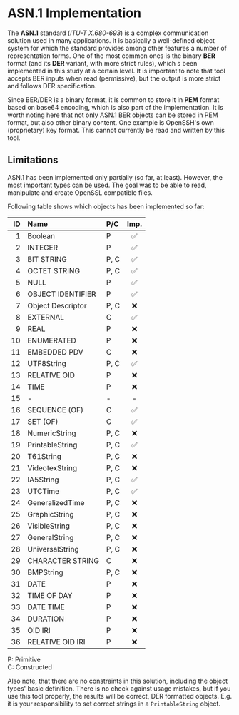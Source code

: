 # ASN.1 Implementation

The **ASN.1** standard (_ITU-T X.680-693_) is a complex communication solution
used in  many applications. It is  basically a well-defined object  system for
which the  standard provides among  other features a number  of representation
forms. One  of the  most common  ones is  the binary  **BER** format  (and its
**DER** variant,  with more strict  rules), which  s been implemented  in this
study at a certain level. It is important to note that tool accepts BER inputs
when  read  (permissive), but  the  output  is  more  strict and  follows  DER
specification.

Since BER/DER is a  binary format, it is common to store  it in **PEM** format
based on  base64 encoding,  which is  also part of  the implementation.  It is
worth noting here that not only ASN.1 BER objects can be stored in PEM format,
but also other binary content. One  example is OpenSSH's own (proprietary) key
format. This cannot currently be read and written by this tool.

## Limitations

ASN.1 has  been implemented only  partially (so  far, at least).  However, the
most important types can be used. The  goal was to be able to read, manipulate
and create OpenSSL compatible files.

Following table shows which objects has been implemented so far:

| ID | Name              | P/C  |  Imp. |
| -: | :---------------- | :--- | :---: |
| 1  | Boolean           | P    |   ✅  |
| 2  | INTEGER           | P    |   ✅  |
| 3  | BIT STRING        | P, C |   ✅  |
| 4  | OCTET STRING      | P, C |   ✅  |
| 5  | NULL              | P    |   ✅  |
| 6  | OBJECT IDENTIFIER | P    |   ✅  |
| 7  | Object Descriptor | P, C |   ❌  |
| 8  | EXTERNAL          | C    |   ✅  |
| 9  | REAL              | P    |   ❌  |
| 10 | ENUMERATED        | P    |   ❌  |
| 11 | EMBEDDED PDV      | C    |   ❌  |
| 12 | UTF8String        | P, C |   ✅  |
| 13 | RELATIVE OID      | P    |   ❌  |
| 14 | TIME              | P    |   ❌  |
| 15 | -                 | -    | -     |
| 16 | SEQUENCE (OF)     | C    |   ✅  |
| 17 | SET (OF)          | C    |   ✅  |
| 18 | NumericString     | P, C |   ❌  |
| 19 | PrintableString   | P, C |   ✅  |
| 20 | T61String         | P, C |   ❌  |
| 21 | VideotexString    | P, C |   ❌  |
| 22 | IA5String         | P, C |   ✅  |
| 23 | UTCTime           | P, C |   ✅  |
| 24 | GeneralizedTime   | P, C |   ❌  |
| 25 | GraphicString     | P, C |   ❌  |
| 26 | VisibleString     | P, C |   ❌  |
| 27 | GeneralString     | P, C |   ❌  |
| 28 | UniversalString   | P, C |   ❌  |
| 29 | CHARACTER STRING  | C    |   ❌  |
| 30 | BMPString         | P, C |   ❌  |
| 31 | DATE              | P    |   ❌  |
| 32 | TIME OF DAY       | P    |   ❌  |
| 33 | DATE TIME         | P    |   ❌  |
| 34 | DURATION          | P    |   ❌  |
| 35 | OID IRI           | P    |   ❌  |
| 36 | RELATIVE OID IRI  | P    |   ❌  |

P: Primitive  
C: Constructed

Also  note, that  there are  no constraints  in this  solution, including  the
object types' basic definition. There is  no check against usage mistakes, but
if you  use this  tool properly,  the results will  be correct,  DER formatted
objects.  E.g.  it  is  your  responsibility  to  set  correct  strings  in  a
`PrintableString` object.
